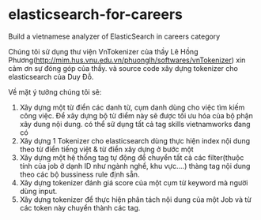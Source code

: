# elasticsearch-for-careers
Build a vietnamese analyzer of ElasticSearch in careers category

Chúng tôi sử dụng thư viện VnTokenizer của thầy Lê Hồng Phương(http://mim.hus.vnu.edu.vn/phuonglh/softwares/vnTokenizer) xin cảm ơn sự đóng góp của thầy. và source code xây dựng tokenizer cho elasticsearch của Duy Đỗ.

Về mặt ý tưởng chúng tôi sẽ:
1. Xây dựng một từ điển các danh từ, cụm danh dùng cho việc tìm kiếm công việc. Để xây dựng bộ từ điểm này sẽ được tối ưu hóa của bộ phận xây dung nội dung. có thể sữ dụng tất cả tag skills vietnamworks đang có
2. Xây dựng 1 Tokenizer cho elasticsearch dùng thực hiện index nội dung theo từ điển tiếng việt & từ điển xây dựng ở bước một
3. Xây dựng một hệ thống tag tự động để chuyển tất cả các filter(thuộc tính của job ở dạnh ID như ngành nghề, khu vực....) thàng tag nội dung theo các bộ bussiness rule định sẵn.
4. Xây dựng tokenizer đánh giá score của một cụm từ keyword mà người dùng input.
5. Xây dựng tokenizer để thực hiện phân tách nội dung của một Job và từ các token này chuyển thành các tag.

